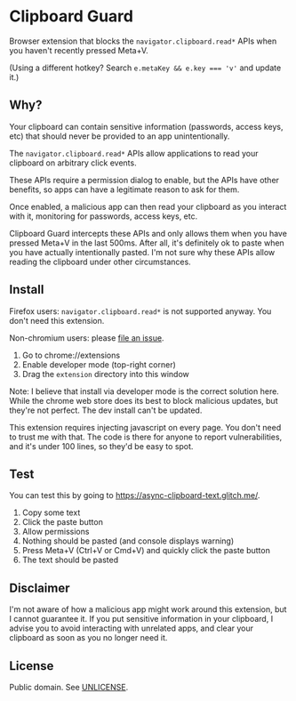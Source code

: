 # Clipboard Guard

Browser extension that blocks the `navigator.clipboard.read*` APIs when you
haven't recently pressed Meta+V.

(Using a different hotkey? Search `e.metaKey && e.key === 'v'` and update it.)

## Why?

Your clipboard can contain sensitive information (passwords, access keys, etc)
that should never be provided to an app unintentionally.

The `navigator.clipboard.read*` APIs allow applications to read your clipboard
on arbitrary click events.

These APIs require a permission dialog to enable, but the APIs have other
benefits, so apps can have a legitimate reason to ask for them.

Once enabled, a malicious app can then read your clipboard as you interact with
it, monitoring for passwords, access keys, etc.

Clipboard Guard intercepts these APIs and only allows them when you have pressed
Meta+V in the last 500ms. After all, it's definitely ok to paste when you have
actually intentionally pasted. I'm not sure why these APIs allow reading the
clipboard under other circumstances.

## Install

Firefox users: `navigator.clipboard.read*` is not supported anyway. You don't
need this extension.

Non-chromium users: please
[file an issue](https://github.com/voltrevo/clipboard-guard/issues/new).

1. Go to chrome://extensions
2. Enable developer mode (top-right corner)
3. Drag the `extension` directory into this window

Note: I believe that install via developer mode is the correct solution here.
While the chrome web store does its best to block malicious updates, but they're
not perfect. The dev install can't be updated.

This extension requires injecting javascript on every page. You don't need to
trust me with that. The code is there for anyone to report vulnerabilities, and
it's under 100 lines, so they'd be easy to spot.

## Test

You can test this by going to https://async-clipboard-text.glitch.me/.

1. Copy some text
2. Click the paste button
3. Allow permissions
4. Nothing should be pasted (and console displays warning)
5. Press Meta+V (Ctrl+V or Cmd+V) and quickly click the paste button
6. The text should be pasted

## Disclaimer

I'm not aware of how a malicious app might work around this extension, but I
cannot guarantee it. If you put sensitive information in your clipboard, I
advise you to avoid interacting with unrelated apps, and clear your clipboard as
soon as you no longer need it.

## License

Public domain. See [UNLICENSE](./UNLICENSE).
